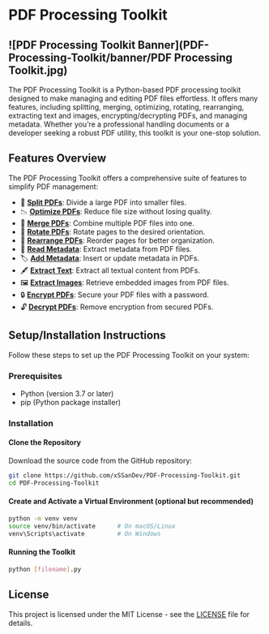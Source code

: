# PDF Processing Toolkit

## ![PDF Processing Toolkit Banner](PDF-Processing-Toolkit/banner/PDF Processing Toolkit.jpg)

The PDF Processing Toolkit is a Python-based PDF processing toolkit designed to make managing and editing PDF files effortless. It offers many features, including splitting, merging, optimizing, rotating, rearranging, extracting text and images, encrypting/decrypting PDFs, and managing metadata. Whether you’re a professional handling documents or a developer seeking a robust PDF utility, this toolkit is your one-stop solution.

## Features Overview

The PDF Processing Toolkit offers a comprehensive suite of features to simplify PDF management:

- 📄 [**Split PDFs**](PDF-Processing-Toolkit/src/Split_PDFs.py): Divide a large PDF into smaller files.
- 📉 [**Optimize PDFs**](#optimize-pdfs): Reduce file size without losing quality.
- 📑 [**Merge PDFs**](#merge-pdfs): Combine multiple PDF files into one.
- 🔄 [**Rotate PDFs**](#rotate-pdfs): Rotate pages to the desired orientation.
- 🔀 [**Rearrange PDFs**](#rearrange-pdfs): Reorder pages for better organization.
- 📝 [**Read Metadata**](#read-metadata): Extract metadata from PDF files.
- 🏷️ [**Add Metadata**](#add-metadata): Insert or update metadata in PDFs.
- 🖋️ [**Extract Text**](#extract-text): Extract all textual content from PDFs.
- 🖼️ [**Extract Images**](#extract-images): Retrieve embedded images from PDF files.
- 🔒 [**Encrypt PDFs**](#encrypt-pdfs): Secure your PDF files with a password.
- 🔓 [**Decrypt PDFs**](#decrypt-pdfs): Remove encryption from secured PDFs.

## Setup/Installation Instructions

Follow these steps to set up the PDF Processing Toolkit on your system:

### Prerequisites

- Python (version 3.7 or later)
- pip (Python package installer)

### Installation

#### Clone the Repository

Download the source code from the GitHub repository:

```bash
git clone https://github.com/xSSanDev/PDF-Processing-Toolkit.git
cd PDF-Processing-Toolkit
```
#### Create and Activate a Virtual Environment (optional but recommended)
```bash
python -m venv venv
source venv/bin/activate      # On macOS/Linux
venv\Scripts\activate         # On Windows
```
#### Running the Toolkit
```bash
python [filename].py
```
## License

This project is licensed under the MIT License - see the [LICENSE](PDF-Processing-Toolkit/LICENSE) file for details.
